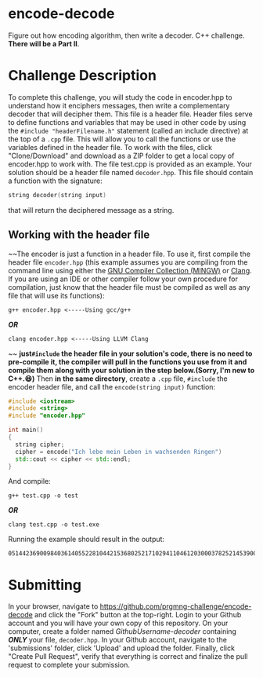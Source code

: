 # encode-decode
Figure out how encoding algorithm, then write a decoder. C++ challenge. **There will be a Part II**.

# Challenge Description
To complete this challenge, you will study the code in encoder.hpp to understand how it enciphers messages, then write a complementary 
decoder that will decipher them. This file is a header file. Header files serve to define functions and variables that may be used in other code by using the ```#include "headerFilename.h"``` statement (called an include directive) at the top of a ```.cpp``` file. This will allow you to call the functions or use the variables defined in the header file. To work with the files, click "Clone/Download" and download as a ZIP folder to get a local copy of 
encoder.hpp to work with. The file test.cpp is provided as an example. Your solution should be a header file named ```decoder.hpp```. This file should contain a
function with the signature: 
```c++
string decoder(string input)
``` 
that will return the deciphered message as a string. 

## Working with the header file
~~The encoder is just a function in a header file. To use it, first compile the header file ```encoder.hpp``` (this example assumes you are compiling from the command line using either the [GNU Compiler Collection (MINGW)](https://sourceforge.net/projects/codeblocks/files/Binaries/17.12/Windows/codeblocks-17.12mingw-setup.exe/download) or [Clang](http://releases.llvm.org/9.0.0/LLVM-9.0.0-win64.exe). If you are using an IDE or other compiler follow your own procedure for compilation, just know that the header file must be compiled as well as any file that will use its functions):
```
g++ encoder.hpp <-----Using gcc/g++
```
**_OR_**
```
clang encoder.hpp <-----Using LLVM Clang
```
~~ **just```#include``` the header file in your solution's code, there is no need to pre-compile it, the compiler will pull in the functions
you use from it and compile them along with your solution in the step below.(Sorry, I'm new to C++.:laughing:)**
Then **in the same directory**, create a ```.cpp``` file, ```#include``` the encoder header file, and call the ```encode(string input)``` function:
```c++
#include <iostream>
#include <string>
#include "encoder.hpp"

int main()
{
  string cipher;
  cipher = encode("Ich lebe mein Leben in wachsenden Ringen")
  std::cout << cipher << std::endl;
}
```
And compile:
```
g++ test.cpp -o test
```
**_OR_**
```
clang test.cpp -o test.exe
```
Running the example should result in the output:
```
05144236900984036140552281044215368025217102941104612030003782521453900160661704200296114351
```
# Submitting
In your browser, navigate to <https://github.com/prgmng-challenge/encode-decode> and click the "Fork" button at the top-right. 
Login to your Github account and you will have your own copy of this repository. On your computer, create a folder named
_GithubUsername-decoder_ containing **_ONLY_** your file, ```decoder.hpp```. In your Github account, navigate to the 'submissions'
folder, click 'Upload' and
upload the folder. Finally, click "Create Pull Request", verify that everything is correct and finalize the pull request to complete
your submission.
